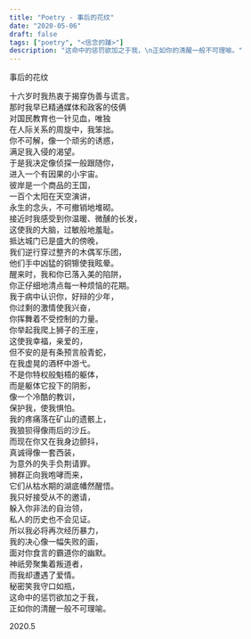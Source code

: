 ```yaml
---
title: "Poetry - 事后的花纹"
date: "2020-05-06"
draft: false
tags: ["poetry", "<信念的踵>"]
description: "这命中的惩罚欲加之于我，\n正如你的清醒一般不可理喻。"
---
```

事后的花纹  

十六岁时我热衷于揭穿伪善与谎言。  
那时我早已精通媒体和政客的伎俩  
对国民教育也一针见血，唯独  
在人际关系的周旋中，我笨拙。  
你不可解，像一个顽劣的诱惑，  
满足我入侵的渴望。  
于是我决定像侦探一般跟随你，  
进入一个有因果的小宇宙。  
彼岸是一个商品的王国，  
一百个太阳在天空演讲，  
永生的念头，不可撤销地堆砌。  
接近时我感受到你温暖、微醺的长发，  
这使我的大脑，过敏般地羞耻。  
抵达城门已是盛大的傍晚，  
我们逆行穿过整齐的木偶军乐团，  
他们手中凶猛的铜镲使我眩晕。  
醒来时，我和你已落入美的陷阱，  
你正仔细地清点每一种烦恼的花期。  
我于病中认识你，好辩的少年，  
你过剩的激情使我兴奋，  
你挥舞着不受控制的力量。  
你举起我爬上狮子的王座，  
这使我幸福，亲爱的，  
但不安的是有条预言般青蛇，  
在我虚晃的酒杯中游弋。  
不是你特权般魁梧的躯体，  
而是躯体它投下的阴影，  
像一个冷酷的教训，  
保护我，使我惧怕。  
我的疼痛落在矿山的遗骸上，  
我狼狈得像雨后的沙丘。  
而现在你又在我身边颤抖，  
真诚得像一套西装，  
为意外的失手负荆请罪。  
狮群正向我咆哮而来，  
它们从枯水期的湖底幡然醒悟。  
我只好接受从不的邀请，  
躲入你非法的自治领，  
私人的历史也不会见证。  
所以我必将再次经历暴力，  
我的决心像一幅失败的画，  
面对你食言的霸道你的幽默。  
神祇旁聚集着叛道者，  
而我却遭遇了爱情。  
秘密笑我守口如瓶，  
这命中的惩罚欲加之于我，  
正如你的清醒一般不可理喻。  

2020.5